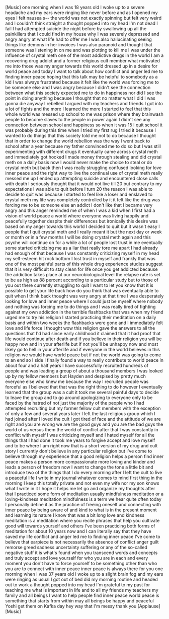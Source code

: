 
[Music]
one morning when I was 18 years old I
woke up to a severe headache and my ears
were ringing like never before
and as I opened my eyes I felt nausea
s-- the world was not exactly spinning
but felt very weird and I couldn&#39;t think
straight a thought popped into my head
I&#39;m not dead I fail I had attempted
suicide the night before by swallowing
up all the painkillers that I could find
in my house why I was severely depressed
and angry angry at what life had to
offer me I was also hallucinating seeing
things like demons in her invoices
I was also paranoid and thought that
someone was listening in on me and was
plotting to kill me
I was under the influence of crystal
meth one of the most addictive drugs in
the world
I am a recovering drug addict and a
former religious cult member
what motivated me into those was my
anger towards this world dressed up in a
desire for world peace
and today I want to talk about how
conflict and anger led me to finding
inner peace hoping that this talk may be
helpful to somebody
as a kid I was always frustrated because
it felt like the world was forcing me to
be someone else
and I was angry because I didn&#39;t see the
connection between what this society
expected me to do in happiness nor did I
see the point in doing anything because
I thought that no matter what I did I
was gonna die anyway I rebelled I argued
with my teachers and friends I got into
a lot of fights and the more I learned
the more I started to feel that this
whole world was messed up school to me
was prison where they brainwash people
to become slaves to the people in power
again I didn&#39;t see any connection
between school and happiness so when it
was 15 I quit school
it was probably during this time when I
tried my first rug I tried it because I
wanted to do things that this society
told me not to do because I thought that
in order to change the world rebellion
was the way
I went back to school after a year
because my father convinced me to do so
but I was still experimenting with
different drugs it eventually came
across crystal meth and immediately got
hooked
I made money through stealing and did
crystal meth on a daily basis
now I would never make the choice to
steal or do crystal meth but back then I
was really struggling confused looking
for love inner peace and the right way
to live
the continual use of crystal meth really
messed me up I ended up attempting
suicide and encountered close calls with
death I seriously thought that it would
not live till 20
but contrary to my expectations I was
able to quit before I turn 20 the reason
I was able to decide to quit was because
I started to feel like a loser and
enslaved to crystal meth my life was
completely controlled by it it felt like
the drug was forcing me to be someone
else an addict I don&#39;t like that I
became very angry and this anger
reminded me of when I was a kid when I
first had a vision of world peace a
world where everyone was living happily
and peacefully together despite their
differences but ironically this desire
was based on my anger towards this world
I decided to quit but it wasn&#39;t easy I
people that I quit crystal meth and I
really meant it but the next day or week
or month or in a few months I will be
doing crystal meth again and this psyche
will continue on for a while
a lot of people lost trust in me
eventually some started criticizing me
as a liar that really tore me apart I
had already had enough of that because I
was constantly criticizing myself in my
head my self-esteem hit rock bottom I
lost trust in myself and frankly that
was one of the most painful parts of
this whole drug experience
studies suggest that it is very
difficult to stay clean for life once
you get addicted because the addiction
takes place at our neurobiological level
the relapse rate is set to be as high as
88 percent according to a particular
study
but to those of you out there currently
struggling to quit I want to let you
know that it is possible to get your
life back
how do you think that was eventually
able to quit when I think back thought
was very angry at that time I was
desperately looking for love and inner
peace where I could just be myself where
nobody and nothing was forcing me to do
things and I was really tired of
fighting against my own addiction in the
terrible flashbacks
that was when my friend urged me to try
his religion
I started practicing their meditation on
a daily basis and within two weeks the
flashbacks were gone and I immediately
felt love and life force I thought wow
this religion gave the answers to all
the questions that I&#39;d had since early
childhood it claimed that it had proof
that life would continue after death
and if you believe in their religion you
will be happy now and in your afterlife
but if not you&#39;ll be unhappy now and
most likely go to hell in your afterlife
and if everyone in the world believes in
this religion we would have world peace
but if not the world was going to come
to an end
so I side
I finally found a way to really
contribute to world peace
in about four and a half years I have
successfully recruited hundreds of
people and was leading a group of about
a thousand members
I was looked up by my fellow members but
Hayden and despised by pretty much
everyone else who knew me because the
way I recruited people was forceful as I
believed that that was the right thing
to do
however I eventually learned that the
group was a cult
it took me several painful days to
decide to leave the group and to go
around apologizing to everyone only to
be faced by the hatred of not just the
majority of the people who I had
attempted recruiting but my former
fellow cult members with the exception
of only a few
and several years later
I left the last religious group which I
had joined after I loved the cult
I got tired of face and the attitude of
we are right and you are wrong we are
the good guys and you are the bad guys
the world of us versus them
the world of conflict
after that I was constantly in conflict
with myself I was criticizing myself and
I hated myself for all the things that I
had done
it took me years to forgive accept and
love myself and to be where I am right
now
that is a short version of my drug and
cult story
I currently don&#39;t believe in any
particular religion but I&#39;ve come to
believe through my experience that a
good religion helps a person find inner
peace makes a person more compassionate
more loving and kinder and leads a
person of freedom
now I want to change the tone a little
bit and introduce two of the things that
I do every morning
after I left the cult to live a peaceful
life
I write in my journal whatever comes to
mind first thing in the morning I keep
this totally private and not even my
wife nor my son knows what I write in it
I hope
it helps me let go and organize my
thoughts
after that I practiced some form of
meditation usually mindfulness
meditation or a loving-kindness
meditation mindfulness is a term we hear
quite often today
I personally define it as the practice
of freeing oneself and connecting with
inner peace by being aware of and kind
to what is in the present moment and
learning its nature
I know that was a bit long
love and kindness meditation is a
meditation where you recite phrases that
help you cultivate good will towards
yourself and others
I&#39;ve been practicing both forms of
meditation for about 10 years now and I
can literally say that they have saved
my life
conflict and anger led me to finding
inner peace
I&#39;ve come to believe that earpiece is
not necessarily the absence of conflict
anger guilt remorse greed sadness
uncertainty suffering or any of the
so-called negative stuff
it is what&#39;s found when you transcend
words and concepts and truly accept and
love yourself for who you are in each
and every moment
you don&#39;t have to force yourself to be
something other than who you are to
connect with inner peace inner peace is
always there for you
one morning
when I was 37 years old I woke up to a
slight brain fog and my ears were
ringing as usual I got out of bed did my
morning routine and headed out to work a
thought popped into my head
I&#39;m grateful to my past for teaching me
what is important in life and to all my
friends my teachers my family and all
beings
I want to help people find inner peace
world peace is something that starts
from within may all beings be happy and
peaceful Yoshi get them on Kafka day hey
way that I&#39;m messy thank you
[Applause]
[Music]
